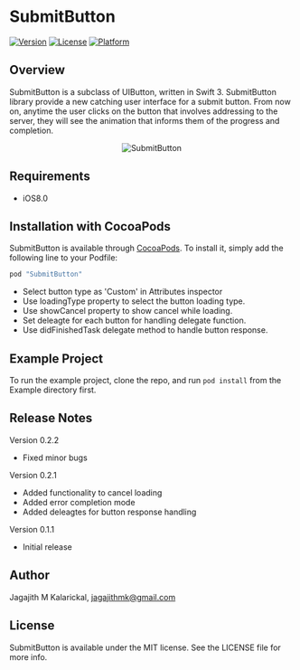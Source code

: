 # SubmitButton

[![Version](https://img.shields.io/cocoapods/v/SubmitButton.svg?style=flat)](http://cocoapods.org/pods/SubmitButton)
[![License](https://img.shields.io/cocoapods/l/SubmitButton.svg?style=flat)](http://cocoapods.org/pods/SubmitButton)
[![Platform](https://img.shields.io/cocoapods/p/SubmitButton.svg?style=flat)](http://cocoapods.org/pods/SubmitButton)

## Overview

SubmitButton is a subclass of UIButton, written in Swift 3. SubmitButton library provide a new catching user interface for a submit button. From now on, anytime the user clicks on the button that involves addressing to the server, they will see the animation that informs them of the progress and completion.

<p align="center">
<img src="http://i.imgur.com/IwiJgfZ.gif" alt="SubmitButton" />
</p>

## Requirements
* iOS8.0

## Installation with CocoaPods

SubmitButton is available through [CocoaPods](http://cocoapods.org). To install
it, simply add the following line to your Podfile:

```ruby
pod "SubmitButton"
```

* Select button type as 'Custom' in Attributes inspector 
* Use loadingType property to select the button loading type.
* Use showCancel property to show cancel while loading.
* Set deleagte for each button for handling delegate function.
* Use didFinishedTask delegate method to handle button response.


## Example Project

To run the example project, clone the repo, and run `pod install` from the Example directory first.

## Release Notes

Version 0.2.2
* Fixed minor bugs

Version 0.2.1
* Added functionality to cancel loading
* Added error completion mode
* Added deleagtes for button response handling

Version 0.1.1
* Initial release

## Author

Jagajith M Kalarickal, jagajithmk@gmail.com

## License

SubmitButton is available under the MIT license. See the LICENSE file for more info.
